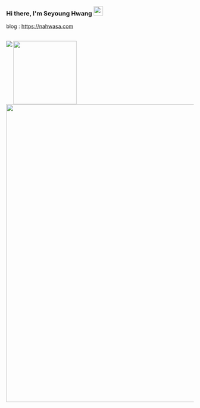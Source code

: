 ### Hi there, I'm Seyoung Hwang <img src="https://media.giphy.com/media/hvRJCLFzcasrR4ia7z/giphy.gif" width="25px">

blog : https://nahwasa.com

<!--
[![Solved.ac 프로필](http://mazassumnida.wtf/api/v2/generate_badge?boj=nahwasa)](https://solved.ac/nahwasa)
[![trophy](https://github-profile-trophy.vercel.app/?username=nahwasa&row=1&column=7)](https://github.com/ryo-ma/github-profile-trophy)
<a href="https://opgc.me/#/users/nahwasa" target="_blank"><img src="https://api.opgc.me/githubs/users/nahwasa/tag/?theme=basic" /></a>
[![trophy](https://github-profile-trophy.vercel.app/?username=nahwasa&row=1&column=7)](https://github.com/ryo-ma/github-profile-trophy)
-->
<br/>
<div>
  <a href="https://solved.ac/nahwasa"><img align="left" src="http://mazassumnida.wtf/api/v2/generate_badge?boj=nahwasa"/></a>
  <img height="170" src="https://github-readme-stats.vercel.app/api?username=nahwasa&count_private=true&include_all_commits=true" />
</div>
<div style='margin-top=20px;'>
  <a href="https://github.com/ryo-ma/github-profile-trophy">
    <img width=800 src="https://github-profile-trophy.vercel.app/?username=nahwasa&row=1&column=7"/>
  </a>
</div>
